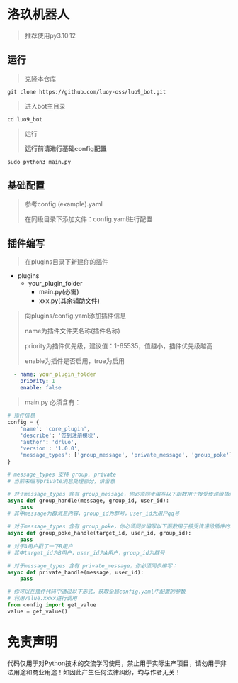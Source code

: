 # 洛玖机器人

> 推荐使用py3.10.12

## 运行

> 克隆本仓库
```
git clone https://github.com/luoy-oss/luo9_bot.git
```

> 进入bot主目录
```
cd luo9_bot
```

> 运行
>
> **运行前请进行基础config配置**
```
sudo python3 main.py
```

## 基础配置

> 参考config.(example).yaml
> 
> 在同级目录下添加文件：config.yaml进行配置

## 插件编写

> 在plugins目录下新建你的插件
- plugins
    - your_plugin_folder
        - main.py(必需)
        - xxx.py(其余辅助文件)
> 向plugins/config.yaml添加插件信息
>
> name为插件文件夹名称(插件名称)
> 
> priority为插件优先级，建议值：1-65535，值越小，插件优先级越高
> 
> enable为插件是否启用，true为启用
```yaml
  - name: your_plugin_folder
    priority: 1
    enable: false
```

> main.py 必须含有：
```python
# 插件信息
config = {
    'name': 'core_plugin',
    'describe': '签到注册模块',
    'author': 'drluo',
    'version': '1.0.0',
    'message_types': ['group_message', 'private_message', 'group_poke']
}

# message_types 支持 group, private
# 当前未编写private消息处理部分，请留意

# 对于message_types 含有 group_message，你必须同步编写以下函数用于接受传递给插件的群消息：
async def group_handle(message, group_id, user_id):
    pass
# 其中message为群消息内容，group_id为群号，user_id为用户qq号

# 对于message_types 含有 group_poke，你必须同步编写以下函数用于接受传递给插件的群消息：
async def group_poke_handle(target_id, user_id, group_id):
    pass
# 对于A用户戳了一下B用户
# 其中target_id为B用户，user_id为A用户，group_id为群号

# 对于message_types 含有 private_message，你必须同步编写：
async def private_handle(message, user_id):
    pass

# 你可以在插件代码中通过以下形式，获取全局config.yaml中配置的参数
# 利用value.xxxx进行调用
from config import get_value
value = get_value()

```


# 免责声明

代码仅用于对Python技术的交流学习使用，禁止用于实际生产项目，请勿用于非法用途和商业用途！如因此产生任何法律纠纷，均与作者无关！